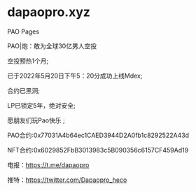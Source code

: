 # dapaopro.xyz

PAO Pages

PAO|炮：敢为全球30亿男人空投

空投预热1个月;

已于2022年5月20日下午5：20分成功上线Mdex;

合约已黑洞;

LP已锁定5年，绝对安全;

愿朋友们玩Pao快乐 ;

PAO合约:0x77031A4b64ec1CAED3944D2A0fb1c8292522A43d

NFT合约:0x6029852FbB3013983c5B090356c6157CF459Ad19

电报：https://t.me/dapaopro

推特：https://twitter.com/Dapaopro_heco

